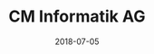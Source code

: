 ---
title:          "CM Informatik AG"
date:           "2018-07-05"
draft:          false
robotsExclude:  true
---